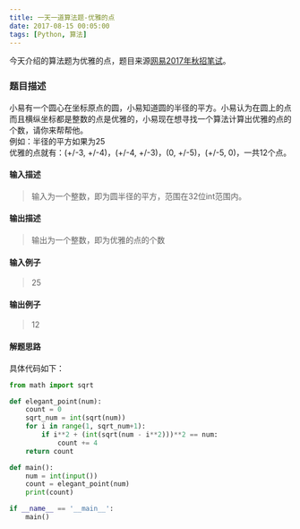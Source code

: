 ```yaml
---
title: 一天一道算法题-优雅的点
date: 2017-08-15 00:05:00
tags: [Python, 算法]
---
```


今天介绍的算法题为优雅的点，题目来源[网易2017年秋招笔试](https://www.nowcoder.com/question/next?pid=2811407&qid=46572&tid=9900704)。
<!--more-->

### 题目描述

小易有一个圆心在坐标原点的圆，小易知道圆的半径的平方。小易认为在圆上的点而且横纵坐标都是整数的点是优雅的，小易现在想寻找一个算法计算出优雅的点的个数，请你来帮帮他。  
例如：半径的平方如果为25  
优雅的点就有：(+/-3, +/-4)，(+/-4, +/-3)，(0, +/-5)，(+/-5, 0)，一共12个点。

#### 输入描述
<blockquote>
	输入为一个整数，即为圆半径的平方，范围在32位int范围内。
</blockquote>

#### 输出描述
<blockquote>
	输出为一个整数，即为优雅的点的个数
</blockquote>

#### 输入例子
<blockquote>
	25
</blockquote>

#### 输出例子
<blockquote>
	12
</blockquote>

#### 解题思路

具体代码如下：

``` Python
from math import sqrt

def elegant_point(num):
    count = 0
    sqrt_num = int(sqrt(num))
    for i in range(1, sqrt_num+1):
        if i**2 + (int(sqrt(num - i**2)))**2 == num:
            count += 4
    return count

def main():
    num = int(input())
    count = elegant_point(num)
    print(count)

if __name__ == '__main__':
    main()
```